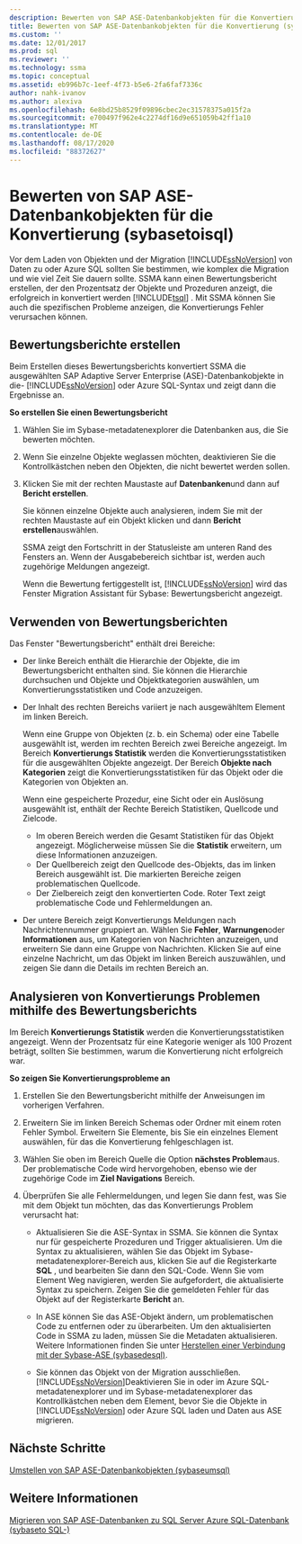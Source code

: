 ```yaml
---
description: Bewerten von SAP ASE-Datenbankobjekten für die Konvertierung (sybasetoisql)
title: Bewerten von SAP ASE-Datenbankobjekten für die Konvertierung (sybasetoisql) | Microsoft-Dokumentation
ms.custom: ''
ms.date: 12/01/2017
ms.prod: sql
ms.reviewer: ''
ms.technology: ssma
ms.topic: conceptual
ms.assetid: eb996b7c-1eef-4f73-b5e6-2fa6faf7336c
author: nahk-ivanov
ms.author: alexiva
ms.openlocfilehash: 6e8bd25b8529f09896cbec2ec31578375a015f2a
ms.sourcegitcommit: e700497f962e4c2274df16d9e651059b42ff1a10
ms.translationtype: MT
ms.contentlocale: de-DE
ms.lasthandoff: 08/17/2020
ms.locfileid: "88372627"
---
```

# <a name="assessing-sap-ase-database-objects-for-conversion-sybasetosql"></a>Bewerten von SAP ASE-Datenbankobjekten für die Konvertierung (sybasetoisql)
Vor dem Laden von Objekten und der Migration [!INCLUDE[ssNoVersion](../../includes/ssnoversion-md.md)] von Daten zu oder Azure SQL sollten Sie bestimmen, wie komplex die Migration und wie viel Zeit Sie dauern sollte. SSMA kann einen Bewertungsbericht erstellen, der den Prozentsatz der Objekte und Prozeduren anzeigt, die erfolgreich in konvertiert werden [!INCLUDE[tsql](../../includes/tsql-md.md)] . Mit SSMA können Sie auch die spezifischen Probleme anzeigen, die Konvertierungs Fehler verursachen können.  
  
## <a name="create-assessment-reports"></a>Bewertungsberichte erstellen  
Beim Erstellen dieses Bewertungsberichts konvertiert SSMA die ausgewählten SAP Adaptive Server Enterprise (ASE)-Datenbankobjekte in die- [!INCLUDE[ssNoVersion](../../includes/ssnoversion-md.md)] oder Azure SQL-Syntax und zeigt dann die Ergebnisse an.  
  
**So erstellen Sie einen Bewertungsbericht**  
  
1.  Wählen Sie im Sybase-metadatenexplorer die Datenbanken aus, die Sie bewerten möchten.  
  
2.  Wenn Sie einzelne Objekte weglassen möchten, deaktivieren Sie die Kontrollkästchen neben den Objekten, die nicht bewertet werden sollen.  
  
3.  Klicken Sie mit der rechten Maustaste auf **Datenbanken**und dann auf **Bericht erstellen**.  
  
    Sie können einzelne Objekte auch analysieren, indem Sie mit der rechten Maustaste auf ein Objekt klicken und dann **Bericht erstellen**auswählen.  
  
    SSMA zeigt den Fortschritt in der Statusleiste am unteren Rand des Fensters an. Wenn der Ausgabebereich sichtbar ist, werden auch zugehörige Meldungen angezeigt.  
  
    Wenn die Bewertung fertiggestellt ist, [!INCLUDE[ssNoVersion](../../includes/ssnoversion-md.md)] wird das Fenster Migration Assistant für Sybase: Bewertungsbericht angezeigt.  
  
## <a name="use-assessment-reports"></a>Verwenden von Bewertungsberichten  
Das Fenster "Bewertungsbericht" enthält drei Bereiche:  
  
-   Der linke Bereich enthält die Hierarchie der Objekte, die im Bewertungsbericht enthalten sind. Sie können die Hierarchie durchsuchen und Objekte und Objektkategorien auswählen, um Konvertierungsstatistiken und Code anzuzeigen.  
  
-   Der Inhalt des rechten Bereichs variiert je nach ausgewähltem Element im linken Bereich.  
  
    Wenn eine Gruppe von Objekten (z. b. ein Schema) oder eine Tabelle ausgewählt ist, werden im rechten Bereich zwei Bereiche angezeigt. Im Bereich **Konvertierungs Statistik** werden die Konvertierungsstatistiken für die ausgewählten Objekte angezeigt. Der Bereich **Objekte nach Kategorien** zeigt die Konvertierungsstatistiken für das Objekt oder die Kategorien von Objekten an.  
  
    Wenn eine gespeicherte Prozedur, eine Sicht oder ein Auslösung ausgewählt ist, enthält der Rechte Bereich Statistiken, Quellcode und Zielcode.  
  
    -   Im oberen Bereich werden die Gesamt Statistiken für das Objekt angezeigt. Möglicherweise müssen Sie die **Statistik** erweitern, um diese Informationen anzuzeigen. 
    -   Der Quellbereich zeigt den Quellcode des-Objekts, das im linken Bereich ausgewählt ist. Die markierten Bereiche zeigen problematischen Quellcode.  
    -   Der Zielbereich zeigt den konvertierten Code. Roter Text zeigt problematische Code und Fehlermeldungen an.  
  
-   Der untere Bereich zeigt Konvertierungs Meldungen nach Nachrichtennummer gruppiert an. Wählen Sie **Fehler**, **Warnungen**oder **Informationen** aus, um Kategorien von Nachrichten anzuzeigen, und erweitern Sie dann eine Gruppe von Nachrichten. Klicken Sie auf eine einzelne Nachricht, um das Objekt im linken Bereich auszuwählen, und zeigen Sie dann die Details im rechten Bereich an.  
  
## <a name="analyze-conversion-problems-by-using-the-assessment-report"></a>Analysieren von Konvertierungs Problemen mithilfe des Bewertungsberichts  
Im Bereich **Konvertierungs Statistik** werden die Konvertierungsstatistiken angezeigt. Wenn der Prozentsatz für eine Kategorie weniger als 100 Prozent beträgt, sollten Sie bestimmen, warum die Konvertierung nicht erfolgreich war.  
  
**So zeigen Sie Konvertierungsprobleme an**  
  
1.  Erstellen Sie den Bewertungsbericht mithilfe der Anweisungen im vorherigen Verfahren.  
  
2.  Erweitern Sie im linken Bereich Schemas oder Ordner mit einem roten Fehler Symbol. Erweitern Sie Elemente, bis Sie ein einzelnes Element auswählen, für das die Konvertierung fehlgeschlagen ist.  
  
3.  Wählen Sie oben im Bereich Quelle die Option **nächstes Problem**aus.  
    Der problematische Code wird hervorgehoben, ebenso wie der zugehörige Code im **Ziel Navigations** Bereich.  
  
4.  Überprüfen Sie alle Fehlermeldungen, und legen Sie dann fest, was Sie mit dem Objekt tun möchten, das das Konvertierungs Problem verursacht hat:  
  
    -   Aktualisieren Sie die ASE-Syntax in SSMA. Sie können die Syntax nur für gespeicherte Prozeduren und Trigger aktualisieren. Um die Syntax zu aktualisieren, wählen Sie das Objekt im Sybase-metadatenexplorer-Bereich aus, klicken Sie auf die Registerkarte **SQL** , und bearbeiten Sie dann den SQL-Code. Wenn Sie vom Element Weg navigieren, werden Sie aufgefordert, die aktualisierte Syntax zu speichern. Zeigen Sie die gemeldeten Fehler für das Objekt auf der Registerkarte **Bericht** an.  
  
    -   In ASE können Sie das ASE-Objekt ändern, um problematischen Code zu entfernen oder zu überarbeiten. Um den aktualisierten Code in SSMA zu laden, müssen Sie die Metadaten aktualisieren. Weitere Informationen finden Sie unter [Herstellen einer Verbindung mit der Sybase-ASE &#40;sybasedesql&#41;](../../ssma/sybase/connecting-to-sybase-ase-sybasetosql.md).  
  
    -   Sie können das Objekt von der Migration ausschließen. [!INCLUDE[ssNoVersion](../../includes/ssnoversion-md.md)]Deaktivieren Sie in oder im Azure SQL-metadatenexplorer und im Sybase-metadatenexplorer das Kontrollkästchen neben dem Element, bevor Sie die Objekte in [!INCLUDE[ssNoVersion](../../includes/ssnoversion-md.md)] oder Azure SQL laden und Daten aus ASE migrieren.
  
## <a name="next-steps"></a>Nächste Schritte  
[Umstellen von SAP ASE-Datenbankobjekten &#40;sybaseumsql&#41;](../../ssma/sybase/converting-sybase-ase-database-objects-sybasetosql.md)  
  
## <a name="see-also"></a>Weitere Informationen  
[Migrieren von SAP ASE-Datenbanken zu SQL Server Azure SQL-Datenbank &#40;sybaseto SQL-&#41;](../../ssma/sybase/migrating-sybase-ase-databases-to-sql-server-azure-sql-db-sybasetosql.md)  
  
